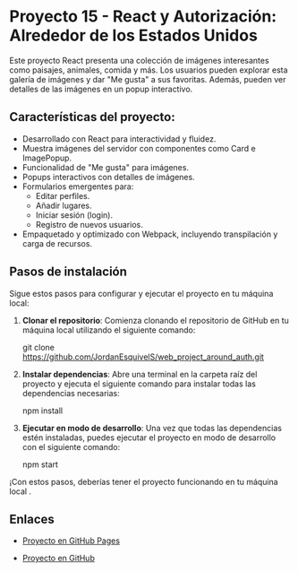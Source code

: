 # Proyecto 15 - React y Autorización: Alrededor de los Estados Unidos

Este proyecto React presenta una colección de imágenes interesantes como paisajes, animales, comida y más. Los usuarios pueden explorar esta galería de imágenes y dar "Me gusta" a sus favoritas. Además, pueden ver detalles de las imágenes en un popup interactivo.

## Características del proyecto:

- Desarrollado con React para interactividad y fluidez.
- Muestra imágenes del servidor con componentes como Card e ImagePopup.
- Funcionalidad de "Me gusta" para imágenes.
- Popups interactivos con detalles de imágenes.
- Formularios emergentes para:
  - Editar perfiles.
  - Añadir lugares.
  - Iniciar sesión (login).
  - Registro de nuevos usuarios.
- Empaquetado y optimizado con Webpack, incluyendo transpilación y carga de recursos.

## Pasos de instalación

Sigue estos pasos para configurar y ejecutar el proyecto en tu máquina local:

1. **Clonar el repositorio**: Comienza clonando el repositorio de GitHub en tu máquina local utilizando el siguiente comando:

   git clone https://github.com/JordanEsquivelS/web_project_around_auth.git

2. **Instalar dependencias**: Abre una terminal en la carpeta raíz del proyecto y ejecuta el siguiente comando para instalar todas las dependencias necesarias:

   npm install

3. **Ejecutar en modo de desarrollo**: Una vez que todas las dependencias estén instaladas, puedes ejecutar el proyecto en modo de desarrollo con el siguiente comando:

   npm start

¡Con estos pasos, deberías tener el proyecto funcionando en tu máquina local .

## Enlaces

- [Proyecto en GitHub Pages](https://jordanesquivels.github.io/web_project_around_auth/signup)

- [Proyecto en GitHub](https://github.com/JordanEsquivelS/web_project_around_auth/tree/main)
